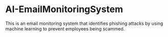 # AI-EmailMonitoringSystem
This is an email monitoring system that identifies phishing attacks by using machine learning to prevent employees being scammed.
